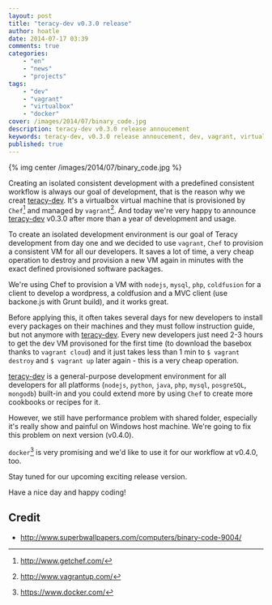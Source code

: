 ```yaml
---
layout: post
title: "teracy-dev v0.3.0 release"
author: hoatle
date: 2014-07-17 03:39
comments: true
categories:
    - "en"
    - "news"
    - "projects"
tags:
    - "dev"
    - "vagrant"
    - "virtualbox"
    - "docker"
cover: /images/2014/07/binary_code.jpg
description: teracy-dev v0.3.0 release annoucement
keywords: teracy-dev, v0.3.0 release annoucement, dev, vagrant, virtualbox, docker
published: true
---
```


{% img center /images/2014/07/binary_code.jpg %}


Creating an isolated consistent development with a predefined consistent workflow is always our
goal of development, that is the reason why we creat [teracy-dev][]. It's a virtualbox virtual
machine that is provisioned by `Chef`[^1] and managed by `vagrant`[^2]. And today we're very happy
to announce [teracy-dev][] v0.3.0 after more than a year of development and usage.

<!-- more -->

To create an isolated development environment is our goal of Teracy development from day one and we
decided to use `vagrant`, `Chef` to provision a consistent VM for all our developers.
It saves a lot of time, a very cheap operation to destroy and provision a new VM again in minutes
with the exact defined provisioned software packages.


We're using Chef to provision a VM with `nodejs`, `mysql`, `php`, `coldfusion` for a client to develop
a wordpress, a coldfusion and a MVC client (use backone.js with Grunt build), and it works great.

Before applying this, it often takes several days for new developers to install every packages on
their machines and they must follow instruction guide, but not anymore with [teracy-dev][].
Every new developers just need 2-3 hours to get the dev VM provisoned for the first time (to
download the basebox thanks to `vagrant cloud`) and it just takes less than 1 min to
`$ vagrant destroy` and `$ vagrant up` later again - this is a very cheap operation.


[teracy-dev][] is a general-purpose development environment for all developers for all platforms
(`nodejs`, `python`, `java`, `php`, `mysql`, `posgreSQL`, `mongodb`) built-in and you could extend
more by using `Chef` to create more cookbooks or recipes for it.


However, we still have performance problem with shared folder, especially it's really show and
painful on Windows host machine. We're going to fix this problem on next version (v0.4.0).

`docker`[^3] is very promising and we'd like to use it for our workflow at v0.4.0, too.

Stay tuned for our upcoming exciting release version.

Have a nice day and happy coding!


Credit
------

- http://www.superbwallpapers.com/computers/binary-code-9004/


[teracy-dev]: https://github.com/teracy-official/dev
[^1]: http://www.getchef.com/
[^2]: http://www.vagrantup.com/
[^3]: https://www.docker.com/
